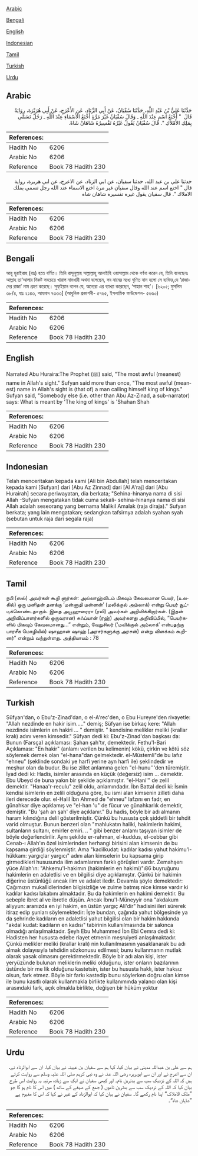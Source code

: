 [Arabic](#arabic)

[Bengali](#bengali)

[English](#english)

[Indonesian](#indonesian)

[Tamil](#tamil)

[Turkish](#turkish)

[Urdu](#urdu)

## Arabic


<div dir="rtl" lang="ar" style={{fontSize:'larger',backgroundColor:'#f8f9fa',padding:20}}>
حَدَّثَنَا عَلِيُّ بْنُ عَبْدِ اللَّهِ، حَدَّثَنَا سُفْيَانُ، عَنْ أَبِي الزِّنَادِ، عَنِ الأَعْرَجِ، عَنْ أَبِي هُرَيْرَةَ، رِوَايَةً قَالَ ‏ "‏ أَخْنَعُ اسْمٍ عِنْدَ اللَّهِ ـ وَقَالَ سُفْيَانُ غَيْرَ مَرَّةٍ أَخْنَعُ الأَسْمَاءِ عِنْدَ اللَّهِ ـ رَجُلٌ تَسَمَّى بِمَلِكِ الأَمْلاَكِ ‏"‏‏.‏ قَالَ سُفْيَانُ يَقُولُ غَيْرُهُ تَفْسِيرُهُ شَاهَانْ شَاهْ‏.‏
</div>
<div style={{backgroundColor:'#f8f9fa',padding:20, marginBottom: 10}}><table> <thead> <tr> <th>References:</th> <th></th> </tr> </thead> <tbody><tr><td>Hadith No</td><td>6206</td></tr><tr><td>Arabic No</td><td>6206</td></tr><tr><td>Reference</td><td>Book 78 Hadith 230</td></tr></tbody></table></div>


<div dir="rtl" lang="ar" style={{fontSize:'larger',backgroundColor:'#f8f9fa',padding:20}}>
حدثنا علي بن عبد الله، حدثنا سفيان، عن ابي الزناد، عن الاعرج، عن ابي هريرة، رواية قال " اخنع اسم عند الله وقال سفيان غير مرة اخنع الاسماء عند الله رجل تسمى بملك الاملاك ". قال سفيان يقول غيره تفسيره شاهان شاه
</div>
<div style={{backgroundColor:'#f8f9fa',padding:20, marginBottom: 10}}><table> <thead> <tr> <th>References:</th> <th></th> </tr> </thead> <tbody><tr><td>Hadith No</td><td>6206</td></tr><tr><td>Arabic No</td><td>6206</td></tr><tr><td>Reference</td><td>Book 78 Hadith 230</td></tr></tbody></table></div>

## Bengali


<div dir="ltr" lang="bn" style={{fontSize:'larger',backgroundColor:'#f8f9fa',padding:20}}>
আবূ হুরাইরাহ (রাঃ) হতে বর্ণিত। তিনি রাসূলুল্লাহ সাল্লাল্লাহু আলাইহি ওয়াসাল্লাম থেকে বর্ণনা করেন যে, তিনি বলেছেনঃ আল্লাহ তা‘আলার নিকট সবচেয়ে খারাপ নামধারী অথবা বলেছেন, সব নামের মধ্যে ঘৃণিত নাম হলো সে ব্যক্তির,যে ‘রাজাদের রাজা’ নাম গ্রহণ করেছে। সুফ্ইয়ান বলেন যে, অন্যেরা এর ব্যাখ্যা করেছেন, ‘শাহান শাহ’। [৬২০৫; মুসলিম ৩৮/৪, হাঃ ২১৪৩, আহমাদ ৭৩৩৩] (আধুনিক প্রকাশনী- ৫৭৬৫, ইসলামিক ফাউন্ডেশন- ৫৬৬০)
</div>
<div style={{backgroundColor:'#f8f9fa',padding:20, marginBottom: 10}}><table> <thead> <tr> <th>References:</th> <th></th> </tr> </thead> <tbody><tr><td>Hadith No</td><td>6206</td></tr><tr><td>Arabic No</td><td>6206</td></tr><tr><td>Reference</td><td>Book 78 Hadith 230</td></tr></tbody></table></div>

## English


<div dir="ltr" lang="en" style={{fontSize:'larger',backgroundColor:'#f8f9fa',padding:20}}>
Narrated Abu Huraira:The Prophet (ﷺ) said, "The most awful (meanest) name in Allah's sight." Sufyan said more than once, "The most awful (meanest) name in Allah's sight is (that of) a man calling himself king of kings." Sufyan said, "Somebody else (i.e. other than Abu Az-Zinad, a sub-narrator) says: What is meant by 'The king of kings' is 'Shahan Shah
</div>
<div style={{backgroundColor:'#f8f9fa',padding:20, marginBottom: 10}}><table> <thead> <tr> <th>References:</th> <th></th> </tr> </thead> <tbody><tr><td>Hadith No</td><td>6206</td></tr><tr><td>Arabic No</td><td>6206</td></tr><tr><td>Reference</td><td>Book 78 Hadith 230</td></tr></tbody></table></div>

## Indonesian


<div dir="ltr" lang="id" style={{fontSize:'larger',backgroundColor:'#f8f9fa',padding:20}}>
Telah menceritakan kepada kami [Ali bin Abdullah] telah menceritakan kepada kami [Sufyan] dari [Abu Az Zinnad] dari [Al A'raj] dari [Abu Hurairah] secara periwayatan, dia berkata; "Sehina-hinanya nama di sisi Allah -Sufyan mengatakan tidak cuma sekali- sehina-hinanya nama di sisi Allah adalah seseorang yang bernama Malikil Amalak (raja diraja)." Sufyan berkata; yang lain mengatakan; sedangkan tafsirnya adalah syahan syah (sebutan untuk raja dari segala raja)
</div>
<div style={{backgroundColor:'#f8f9fa',padding:20, marginBottom: 10}}><table> <thead> <tr> <th>References:</th> <th></th> </tr> </thead> <tbody><tr><td>Hadith No</td><td>6206</td></tr><tr><td>Arabic No</td><td>6206</td></tr><tr><td>Reference</td><td>Book 78 Hadith 230</td></tr></tbody></table></div>

## Tamil


<div dir="ltr" lang="ta" style={{fontSize:'larger',backgroundColor:'#f8f9fa',padding:20}}>
நபி (ஸல்) அவர்கள் கூறி னார்கள்: அல்லாஹ்விடம் மிகவும் கேவலமான பெயர், (உலகில்) ஒரு மனிதன் தனக்கு ‘மன்னாதி மன்னன்’ (மலிக்குல் அம்லாக்) என்று பெயர் சூட்டிக்கொண்டதாகும். இதை அபூஹுரைரா (ரலி) அவர்கள் அறிவிக்கிறார்கள். (இதன் அறிவிப்பாளர்களில் ஒருவரான) சுஃப்யான் (ரஹ்) அவர்களது அறிவிப்பில், “பெயர்களில் மிகவும் கேவலமானது...” என்றும், வேறுசிலர் (‘மலிக்குல் அம்லாக்’ என்பதற்கு பாரசீக மொழியில்) ஷாஹான் ஷாஹ் (அரசர்களுக்கு அரசன்) என்று விளக்கம் கூறினர்” என்றும் வந்துள்ளது. அத்தியாயம் : 78
</div>
<div style={{backgroundColor:'#f8f9fa',padding:20, marginBottom: 10}}><table> <thead> <tr> <th>References:</th> <th></th> </tr> </thead> <tbody><tr><td>Hadith No</td><td>6206</td></tr><tr><td>Arabic No</td><td>6206</td></tr><tr><td>Reference</td><td>Book 78 Hadith 230</td></tr></tbody></table></div>

## Turkish


<div dir="ltr" lang="tr" style={{fontSize:'larger',backgroundColor:'#f8f9fa',padding:20}}>
Süfyan'dan, o Ebu'z-Zinad'dan, o el-A'rec'den, o Ebu Hureyre'den rivayetle: "Allah nezdinde en hakir isim....." demiş; Süfyan ise birkaç kere: "Allah nezdinde isimlerin en hakiri ... " demiştir. " kendisine melikler meliki (krallar kralı) adını veren kimsedir." Süfyan dedi ki: Ebu'z-Zinad'dan başkası da: Bunun (Farsça) açıklaması: Şahan şah'tır, demektedir. Fethu'l-Bari Açıklaması: "En hakir" (anlamı verilen bu kelimenin) kökü, çirkin ve kötü söz söylemek demek olan "el-hana"dan gelmektedir. el-Müstemli"de bu lafız "ehneu" (şeklinde sondaki ye harfi yerine ayn harfi ile) şeklindedir ve meşhur olan da budur. Bu ise zillet anlamına gelen "el-hunu'''den türemiştir. İyad dedi ki: Hadis, isimler arasında en küçük (değersiz) isim ... demektir. Ebu Ubeyd de buna yakın bir şekilde açıklamıştır. "el-Hani'" de zelil demektir. "Hanaa'r-reculu" zelil oldu, anlamındadır. İbn Battal dedi ki: İsmin kendisi isimlerin en zelili olduğuna göre, bu ismi alan kimsenin zilleti daha ileri derecede olur. el-Halil İbn Ahmed de "ehneu" lafzını en fadr, en günahkar diye açıklamış ve "el-han 'u" de fücur ve günahkarlık demektir, demiştir. "Bu 'şah an şah' diye açıklanır." Bu hadis, böyle bir adı almanın haram kılındığına delil gösterilmiştir. Çünkü bu hususta çok şiddetli bir tehdit varid olmuştur. Bunun benzeri olan "mahlukatın haliki, hakimlerin hakimi, sultanların sultanı, emirler emiri. .. " gibi benzer anlamı taşıyan isimler de böyle değerlendirilir. Aynı şekilde er-rahman, el-kuddus, el-cebbar gibi Cenab-ı Allah'ın özel isimlerinden herhangi birisini alan kimsenin de bu kapsama girdiği söylenmiştir. Ama "kadilkudat: kadılar kadısı yahut hakimu'l-hükkam: yargıçlar yargıcı" adını alan kimselerin bu kapsama girip girmedikleri hususunda ilim adamlarının farklı görüşleri vardır. Zemahşerı yüce Allah'ın: "Ahkemu'l-hakimın (hakimlerin en hakimi)"ı86 buyruğunu hakimlerin en adaletlisi ve en bilgilisi diye açıklamıştır. Çünkü bir hakimin diğerine üstünlüğü ancak ilim ve adalet iledir. Devamla şöyle demektedir: Çağımızın mukallidlerinden bilgisizliğe ve zulme batmış nice kimse vardır ki kadılar kadısı lakabını almaktadır. Bu da hakimlerin en hakimi demektir. Bu sebeple ibret al ve ibretle düşün. Ancak İbnu'l-Müneyyir ona "akdakum aliyyun: aranızda en iyi hakim, en üstün yargıç Ali'dir" hadisini ileri sürerek itiraz edip şunları söylemektedir: İşte bundan, çağında yahut bölgesinde ya da şehrinde kadıların en adaletlisi yahut bilgilisi olan bir hakim hakkında "akdal kudat: kadıların en kadısı" tabirinin kullanılmasında bir sakınca olmadığı anlaşılmaktadır. Şeyh Ebu Muhammed İbn Ebi Cemra dedi ki: Hadisten her hususta edebe riayet etmenin meşruiyeti anlaşılmaktadır. Çünkü melikler meliki (krallar kralı) nin kullanılmasının yasaklanarak bu adı almak dolayısıyla tehdidin sözkonusu edilmesi; bunu kullanmanın mutlak olarak yasak olmasını gerektirmektedir. Böyle bir adı alan kişi, ister yeryüzünde bulunan meliklerin meliki olduğunu, ister onların bazılarının üstünde bir me lik olduğunu kastetsin, ister bu hususta haklı, ister haksız olsun, fark etmez. Böyle bir farkı kastedip bunu söylerken doğru olan kimse ile bunu kasıtlı olarak kullanmakla birlikte kullanımında yalancı olan kişi arasındaki fark, açık olmakla birlikte, değişen bir hüküm yoktur
</div>
<div style={{backgroundColor:'#f8f9fa',padding:20, marginBottom: 10}}><table> <thead> <tr> <th>References:</th> <th></th> </tr> </thead> <tbody><tr><td>Hadith No</td><td>6206</td></tr><tr><td>Arabic No</td><td>6206</td></tr><tr><td>Reference</td><td>Book 78 Hadith 230</td></tr></tbody></table></div>

## Urdu


<div dir="rtl" lang="ur" style={{fontSize:'larger',backgroundColor:'#f8f9fa',padding:20}}>
ہم سے علی بن عبداللہ مدینی نے بیان کیا، کہا ہم سے سفیان بن عیینہ نے بیان کیا، ان سے ابوالزناد نے، ان سے اعرج نے اور ان سے ابوہریرہ رضی اللہ عنہ نے وہ نبی کریم صلی اللہ علیہ وسلم سے روایت کرتے ہیں کہ اللہ کے نزدیک سب سے بدترین نام۔ اور کبھی سفیان نے ایک سے زیادہ مرتبہ یہ روایت اس طرح بیان کیا کہ اللہ کے نزدیک سب سے بدترین ناموں ( جمع کے صیغے کے ساتھ ) میں اس کا نام ہو گا جو ”ملک الاملاک“ اپنا نام رکھے گا۔ سفیان نے بیان کیا کہ ابوالزناد کے غیر نے کہا کہ اس کا مفہوم ہے ”شاہان شاہ“۔
</div>
<div style={{backgroundColor:'#f8f9fa',padding:20, marginBottom: 10}}><table> <thead> <tr> <th>References:</th> <th></th> </tr> </thead> <tbody><tr><td>Hadith No</td><td>6206</td></tr><tr><td>Arabic No</td><td>6206</td></tr><tr><td>Reference</td><td>Book 78 Hadith 230</td></tr></tbody></table></div>